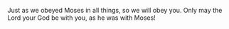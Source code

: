 Just as we obeyed Moses in all things, so we will obey you. Only may the Lord your God be with you, as he was with Moses!

